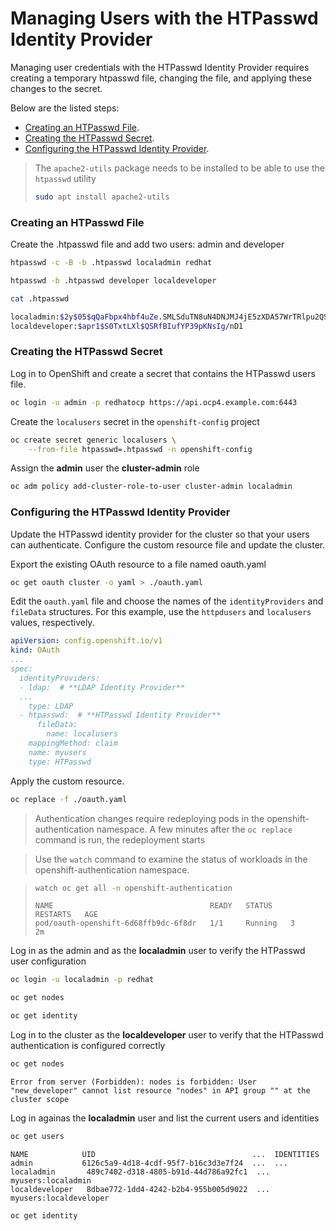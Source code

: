 
# Managing Users with the HTPasswd Identity Provider

Managing user credentials with the HTPasswd Identity Provider requires creating a temporary htpasswd file, changing the file, and applying these changes to the secret.

Below are the listed steps:

- [Creating an HTPasswd File](https://github.com/mnakib/Podman-Labs/blob/main/managing-users-with-the-htpasswd-identity-provider.md#creating-an-htpasswd-file).
- [Creating the HTPasswd Secret](https://github.com/mnakib/Podman-Labs/blob/main/managing-users-with-the-htpasswd-identity-provider.md#creating-the-htpasswd-secret).
- [Configuring the HTPasswd Identity Provider](https://github.com/mnakib/Podman-Labs/blob/main/managing-users-with-the-htpasswd-identity-provider.md#configuring-the-htpasswd-identity-provider).

> The `apache2-utils` package needs to be installed to be able to use the `htpasswd` utility
> ```sh
> sudo apt install apache2-utils
> ```

### Creating an HTPasswd File

Create the .htpasswd file and add two users: admin and developer

```sh
htpasswd -c -B -b .htpasswd localadmin redhat
```

```sh
htpasswd -b .htpasswd developer localdeveloper
```

```sh
cat .htpasswd
```
```sh
localadmin:$2y$05$qQaFbpx4hbf4uZe.SMLSduTN8uN4DNJMJ4jE5zXDA57WrTRlpu2QS
localdeveloper:$apr1$S0TxtLXl$QSRfBIufYP39pKNsIg/nD1
```

### Creating the HTPasswd Secret

Log in to OpenShift and create a secret that contains the HTPasswd users file.

```sh
oc login -u admin -p redhatocp https://api.ocp4.example.com:6443
```

Create the `localusers` secret in the `openshift-config` project
```sh
oc create secret generic localusers \
    --from-file htpasswd=.htpasswd -n openshift-config
```

Assign the **admin** user the **cluster-admin** role

```sh
oc adm policy add-cluster-role-to-user cluster-admin localadmin
```

###  Configuring the HTPasswd Identity Provider

Update the HTPasswd identity provider for the cluster so that your users can authenticate. Configure the custom resource file and update the cluster.

Export the existing OAuth resource to a file named oauth.yaml

```sh
oc get oauth cluster -o yaml > ./oauth.yaml
```

Edit the `oauth.yaml` file and choose the names of the `identityProviders` and `fileData` structures. For this example, use the `httpdusers` and `localusers` values, respectively.

```yaml
apiVersion: config.openshift.io/v1
kind: OAuth
...
spec:
  identityProviders:
  - ldap:  # **LDAP Identity Provider**
  ...
    type: LDAP
  - htpasswd:  # **HTPasswd Identity Provider**
      fileData:
        name: localusers
    mappingMethod: claim
    name: myusers
    type: HTPasswd
```

Apply the custom resource.

```bash
oc replace -f ./oauth.yaml
```

> Authentication changes require redeploying pods in the openshift-authentication namespace. A few minutes after the `oc replace` command is run, the redeployment starts

> Use the `watch` command to examine the status of workloads in the openshift-authentication namespace.

> ```sh
> watch oc get all -n openshift-authentication
> ```
> ```
> NAME                                   READY   STATUS    RESTARTS   AGE
> pod/oauth-openshift-6d68ffb9dc-6f8dr   1/1     Running   3          2m
> ```

Log in as the admin and as the **localadmin** user to verify the HTPasswd user configuration

```sh
oc login -u localadmin -p redhat
```

```sh
oc get nodes
```

```sh
oc get identity
```

Log in to the cluster as the **localdeveloper** user to verify that the HTPasswd authentication is configured correctly

```sh
oc get nodes
```
```
Error from server (Forbidden): nodes is forbidden: User "new_developer" cannot list resource "nodes" in API group "" at the cluster scope
```

Log in againas the **localadmin** user and list the current users and identities

```sh
oc get users
```
```
NAME            UID                                   ...  IDENTITIES
admin           6126c5a9-4d18-4cdf-95f7-b16c3d3e7f24  ...  ...
localadmin       489c7402-d318-4805-b91d-44d786a92fc1  ...  myusers:localadmin
localdeveloper   8dbae772-1dd4-4242-b2b4-955b005d9022  ...  myusers:localdeveloper
```

```sh
oc get identity
```

